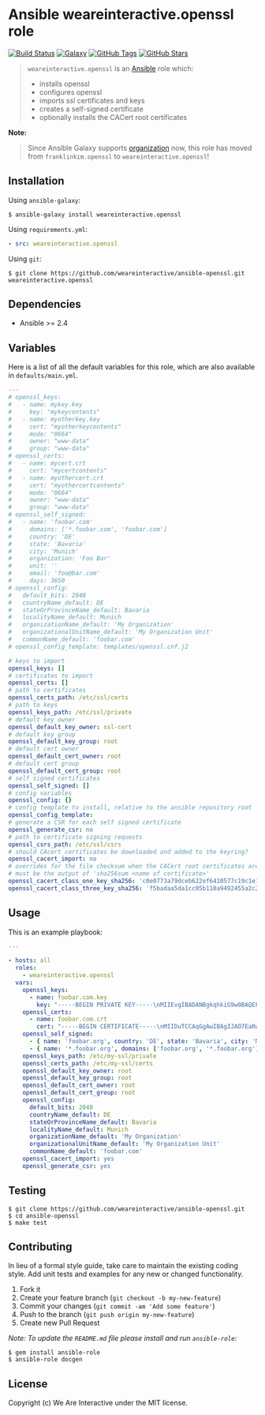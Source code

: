 # Ansible weareinteractive.openssl role

[![Build Status](https://img.shields.io/travis/weareinteractive/ansible-openssl.svg)](https://travis-ci.org/weareinteractive/ansible-openssl)
[![Galaxy](http://img.shields.io/badge/galaxy-weareinteractive.openssl-blue.svg)](https://galaxy.ansible.com/weareinteractive/openssl)
[![GitHub Tags](https://img.shields.io/github/tag/weareinteractive/ansible-openssl.svg)](https://github.com/weareinteractive/ansible-openssl)
[![GitHub Stars](https://img.shields.io/github/stars/weareinteractive/ansible-openssl.svg)](https://github.com/weareinteractive/ansible-openssl)

> `weareinteractive.openssl` is an [Ansible](http://www.ansible.com) role which:
>
> * installs openssl
> * configures openssl
> * imports ssl certificates and keys
> * creates a self-signed certificate
> * optionally installs the CACert root certificates

**Note:**

> Since Ansible Galaxy supports [organization](https://www.ansible.com/blog/ansible-galaxy-2-release) now, this role has moved from `franklinkim.openssl` to `weareinteractive.openssl`!

## Installation

Using `ansible-galaxy`:

```shell
$ ansible-galaxy install weareinteractive.openssl
```

Using `requirements.yml`:

```yaml
- src: weareinteractive.openssl
```

Using `git`:

```shell
$ git clone https://github.com/weareinteractive/ansible-openssl.git weareinteractive.openssl
```

## Dependencies

* Ansible >= 2.4

## Variables

Here is a list of all the default variables for this role, which are also available in `defaults/main.yml`.

```yaml
---
# openssl_keys:
#   - name: mykey.key
#     key: "mykeycontents"
#   - name: myotherkey.key
#     cert: "myotherkeycontents"
#     mode: "0664"
#     owner: "www-data"
#     group: "www-data"
# openssl_certs:
#   - name: mycert.crt
#     cert: "mycertcontents"
#   - name: myothercert.crt
#     cert: "myothercertcontents"
#     mode: "0664"
#     owner: "www-data"
#     group: "www-data"
# openssl_self_signed:
#   - name: 'foobar.com'
#     domains: ['*.foobar.com', 'foobar.com']
#     country: 'DE'
#     state: 'Bavaria'
#     city: 'Munich'
#     organization: 'Foo Bar'
#     unit: ''
#     email: 'foo@bar.com'
#     days: 3650
# openssl_config:
#   default_bits: 2048
#   countryName_default: DE
#   stateOrProvinceName_default: Bavaria
#   localityName_default: Munich
#   organizationName_default: 'My Organization'
#   organizationalUnitName_default: 'My Organization Unit'
#   commonName_default: 'foobar.com'
# openssl_config_template: templates/openssl.cnf.j2

# keys to import
openssl_keys: []
# certificates to import
openssl_certs: []
# path to certificates
openssl_certs_path: /etc/ssl/certs
# path to keys
openssl_keys_path: /etc/ssl/private
# default key owner
openssl_default_key_owner: ssl-cert
# default key group
openssl_default_key_group: root
# default cert owner
openssl_default_cert_owner: root
# default cert group
openssl_default_cert_group: root
# self signed certificates
openssl_self_signed: []
# config variables
openssl_config: {}
# config template to install, relative to the ansible repository root
openssl_config_template:
# generate a CSR for each self signed certificate
openssl_generate_csr: no
# path to certificate signing requests
openssl_csrs_path: /etc/ssl/csrs
# should CAcert certificates be downloaded and added to the keyring?
openssl_cacert_import: no
# overrides for the file checksum when the CACert root certificates are downloaded.
# must be the output of 'sha256sum <name of certificate>'
openssl_cacert_class_one_key_sha256: 'c0e0773a79dceb622ef6410577c19c1e177fb2eb9c623a49340de3c9f1de2560'
openssl_cacert_class_three_key_sha256: 'f5badaa5da1cc05b110a9492455a2c2790d00c7175dcf3a7bcb5441af71bf84f'

```


## Usage

This is an example playbook:

```yaml
---

- hosts: all
  roles:
    - weareinteractive.openssl
  vars:
    openssl_keys:
      - name: foobar.com.key
        key: "-----BEGIN PRIVATE KEY-----\nMIIEvgIBADANBgkqhkiG9w0BAQEFAASCBKgwggSkAgEAAoIBAQDhSsYh36iAShzd\nNM0dSxiVXFe3WCZbePTQSNQ0hnFyBF1AfQKzpo9kFP3h+/IxzUNcPREAqOjmIfl4\ndVTXicyqVrqwt1su90+DitRmvYU0e4PDAA9pwQAxdT1qGBnzBFMgs/JpwQNQetCz\nzISDYn0QbaBGLXs6+UkDGyKu8LCX/T0vOLQ/LecDleZrXf6ubqK7H9SGtGsPLlDw\nonAe+KKieDYJlfHX9omaC953fp8aKDA7V5g/3KbkhsERDl6b/++fNjlestgnZMms\nYdDsM6MzBlt+3f0YQQXzVsmO8LGJxLMSMEmmg76e1VegPq+FyjMQp8r+8i2y/Tvz\nadL0bnivAgMBAAECggEBAKhbp4rCx/nu6HkKL0n3x4w+cLJrpmZvEovgEOybl4V7\n62/4u58jFj7VTRCmpcw/t1njrKQQldL8iqBRFjDoIlEc9PCAZRzI5dvIUIfikvuw\nXbvIfLwr5YgQM+/nyOSJU9G5h6st+NsYnIPwjwpb/FfdhItNC6z7g2tVyOpwpZc9\n2WwJadASIew3GOSd3gLoZLiO+r6XdPc//VcAxaNhu1B5RMHpQxeKa7KQ9T3CzCj4\nTBvIxV5LKAiGMlE26WZR7X2xkLzWswCsk8SAv9ulqbuKlSoPMh86BadM5H6SeGuP\ncsTcTGgoAmhbNmUN/j3lOjHJed7oUKEQGVgGIh4W1OkCgYEA+ECUtXl/sQzUiAYz\nKy556wb31v31D+tVftYU5BzwB/YO7T1ApY1/Bzs/KbnXiKu3eb3IyfEVe/CTcyE9\nhTrJJr5b6Nesa4n0PMpxHfZbWloGoewyfVl7Dgu6/KFctKFm17QcFSG7NsGraE6L\nBQ80gWo94Fyt1nXN9+myUeKga5sCgYEA6FLAgUFS7ykFA0bh5MLV1Q9IZav86Hky\nOmgM1ysd/B9ObRAxKaQezvK+4uyaUW55d8pQZJE2YQo84KPX1wFiAPkR5dwm/C1J\nuH9fz5OycXTUS0LJYGFLmeyKSQ4N+V+8Ex5laFqhHXE8Rzpi/QbYuf4V2EDPlY4g\n6kQgtzS/qn0CgYAQfDlj062nFDMI1WCQfYWbFdtfa33akMYcphq9Cy7lWHGlT2v7\nkmndERIgszac3MpSS0gKIPhMQq2H960eK8kvyXRRAgFxIrgVUVwxoSpv1YqbNhQk\nPsztIdpI7G47kHxD1rIGtTa5bCL1ykFxFJFoBqYVQBJLK4eB7wLobSQ6AQKBgEiB\n+z7cCmxGGyBosPvaqy4x9OB2ixprKPf9nXRSKquTgcCcOxvJ8yuXq2fbfFZJ6nMu\nm2SnxZcHwPRDbovWDKZNFf7tdOVjpQyGBHsel6S9V7ydfYgtFZFWt9oRHt9jt6kn\n5XJqRrqPqsZ4PIjH6EA0QtEZeTAuCavT03oaZm9pAoGBAPVuxRWNqfF7fWbLZiHG\nq3ykwooYtbSfixRe2y/h7IHrQyCbAEG/V2FBPKTNhh0zwHpRTS4PFRL3h+ZQNYrr\n/n+zN/OJl/75P53NDlZ5n1m1eYPMbVjDvvTDDdWqkESLUvTRT7JnyiXApRY0EWTA\nArNAJBxDBD66sa5BM9hZV9fG\n-----END PRIVATE KEY-----\n"
    openssl_certs:
      - name: foobar.com.crt
        cert: "-----BEGIN CERTIFICATE-----\nMIIDuTCCAqGgAwIBAgIJAO7EaRwLzPYyMA0GCSqGSIb3DQEBCwUAMHMxCzAJBgNV\nBAYTAkRFMRAwDgYDVQQIDAdCYXZhcmlhMQ8wDQYDVQQHDAZNdW5pY2gxEDAOBgNV\nBAoMB0ZvbyBCYXIxEzARBgNVBAMMCmZvb2Jhci5jb20xGjAYBgkqhkiG9w0BCQEW\nC2Zvb0BiYXIuY29tMB4XDTE0MDgwMjE1NTMxNloXDTI0MDczMDE1NTMxNlowczEL\nMAkGA1UEBhMCREUxEDAOBgNVBAgMB0JhdmFyaWExDzANBgNVBAcMBk11bmljaDEQ\nMA4GA1UECgwHRm9vIEJhcjETMBEGA1UEAwwKZm9vYmFyLmNvbTEaMBgGCSqGSIb3\nDQEJARYLZm9vQGJhci5jb20wggEiMA0GCSqGSIb3DQEBAQUAA4IBDwAwggEKAoIB\nAQDhSsYh36iAShzdNM0dSxiVXFe3WCZbePTQSNQ0hnFyBF1AfQKzpo9kFP3h+/Ix\nzUNcPREAqOjmIfl4dVTXicyqVrqwt1su90+DitRmvYU0e4PDAA9pwQAxdT1qGBnz\nBFMgs/JpwQNQetCzzISDYn0QbaBGLXs6+UkDGyKu8LCX/T0vOLQ/LecDleZrXf6u\nbqK7H9SGtGsPLlDwonAe+KKieDYJlfHX9omaC953fp8aKDA7V5g/3KbkhsERDl6b\n/++fNjlestgnZMmsYdDsM6MzBlt+3f0YQQXzVsmO8LGJxLMSMEmmg76e1VegPq+F\nyjMQp8r+8i2y/TvzadL0bnivAgMBAAGjUDBOMB0GA1UdDgQWBBTMI1BoL1dh9tov\nQxJHM6GnZfBhMTAfBgNVHSMEGDAWgBTMI1BoL1dh9tovQxJHM6GnZfBhMTAMBgNV\nHRMEBTADAQH/MA0GCSqGSIb3DQEBCwUAA4IBAQALezxaXABZEQE6RDmtfBE7jdGy\nxWJVLxSoH0+YNNVXDYNCwNdDMBbjcH6B//aaGLc6Zqif7+HlRfmr4SVfjIP8UQZR\nSQ2s/tcftR6Wp2aadIdUZZkIvmaWvyFfBrrm8F6Ot22Y8EIgjSl/y4kewM6qD1MY\nxC7qAwze2k0yPqVdAXFYJh/+thRTV4YA9R8OCVVRO4xoEOGsTOsHQYH7+/lR3U+o\nbmBu+k1pPK+LYCoQyIrIB6xHqRYf4nHirxlbu4+aAY1Rc57Okbk68g6ThA27r8Ay\n/14Fu1Ry6NAq/1zeSzX4JrFQOlZDNtqF0UXgph2RehMZjtQG2b4B8gLpwPRe\n-----END CERTIFICATE-----\n"
    openssl_self_signed:
      - { name: 'foobar.org', country: 'DE', state: 'Bavaria', city: 'Munich', organization: 'Foo Bar', unit: '', email: 'foo@bar.com', days: 3650 }
      - { name: '*.foobar.org', domains: ['foobar.org', '*.foobar.org'], country: 'DE', state: 'Bavaria', city: 'Munich', organization: 'Foo Bar', unit: '', email: 'foo@bar.com', days: 3650 }
    openssl_keys_path: /etc/my-ssl/private
    openssl_certs_path: /etc/my-ssl/certs
    openssl_default_key_owner: root
    openssl_default_key_group: root
    openssl_default_cert_owner: root
    openssl_default_cert_group: root
    openssl_config:
      default_bits: 2048
      countryName_default: DE
      stateOrProvinceName_default: Bavaria
      localityName_default: Munich
      organizationName_default: 'My Organization'
      organizationalUnitName_default: 'My Organization Unit'
      commonName_default: 'foobar.com'
    openssl_cacert_import: yes
    openssl_generate_csr: yes

```


## Testing

```shell
$ git clone https://github.com/weareinteractive/ansible-openssl.git
$ cd ansible-openssl
$ make test
```

## Contributing
In lieu of a formal style guide, take care to maintain the existing coding style. Add unit tests and examples for any new or changed functionality.

1. Fork it
2. Create your feature branch (`git checkout -b my-new-feature`)
3. Commit your changes (`git commit -am 'Add some feature'`)
4. Push to the branch (`git push origin my-new-feature`)
5. Create new Pull Request

*Note: To update the `README.md` file please install and run `ansible-role`:*

```shell
$ gem install ansible-role
$ ansible-role docgen
```

## License
Copyright (c) We Are Interactive under the MIT license.
